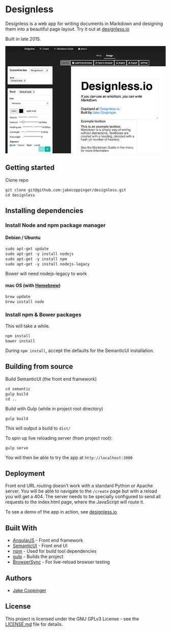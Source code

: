 # Designless

Designless is a web app for writing documents in Markdown and designing them into a beautiful page layout. Try it out at [designless.io](http://www.designless.io)

Built in late 2015.

![Designless textboxes](designless_textboxes.png)


## Getting started

Clone repo

```
git clone git@github.com:jakecoppinger/designless.git
cd designless
```

## Installing dependencies

### Install Node and npm package manager

#### Debian / Ubuntu

```
sudo apt-get update
sudo apt-get -y install nodejs
sudo apt-get -y install npm
sudo apt-get -y install nodejs-legacy
```

Bower will need nodejs-legacy to work

#### mac OS (with [Homebrew](http://brew.sh/))

```
brew update
brew install node
```

### Install npm & Bower packages
This will take a while.

```
npm install
bower install
```

During `npm install`, accept the defaults for the SemanticUI installation.


## Building from source


Build SemanticUI (the front end framework)

```
cd semantic
gulp build
cd ..
```

Build with Gulp (while in project root directory)

```
gulp build
```

This will output a build to `dist/`

To spin up live reloading server (from project root):

```
gulp serve
```

You will then be able to try the app at `http://localhost:3000`

## Deployment

Front end URL routing doesn't work with a standard Python or Apache server. You will be able to navigate to the `/create` page but with a reload you will get a 404. The server needs to be specially configured to send all requests to the index.html page, where the JavaScript will route it.

To see a demo of the app in action, see [designless.io](http://www.designless.io)

## Built With

* [AngularJS](https://angularjs.org/) - Front end framework
* [SemanticUI](http://semantic-ui.com/) - Front end UI
* [npm](https://www.npmjs.com/) - Used for build tool dependencies
* [gulp](http://gulpjs.com/) - Builds the project
* [BrowserSync](https://browsersync.io/) - For live-reload browser testing

## Authors

- [Jake Coppinger](http://www.jakecoppinger.com)


## License

This project is licensed under the GNU GPLv3 License - see the [LICENSE.md](LICENSE.md) file for details.